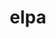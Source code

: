 ---
title: "elpa"
layout: cache
categories: [package, develop-2025-03-23]
meta: {"compilers": ["gcc@=12.3.0"], "num_specs": 1, "num_specs_by_stack": {"root": 1, "tutorial": 1}, "oss": ["ubuntu22.04"], "platforms": ["linux"], "stacks": ["root", "tutorial"], "targets": ["x86_64_v3"], "versions": ["2025.01.001"]}
spec_details: [{"compiler": "gcc@=12.3.0", "hash": "6rnllhf3ouwpwxz7nuzbzqe2glfcu47j", "os": "ubuntu22.04", "platform": "linux", "size": "-", "stacks": ["root", "tutorial"], "target": "x86_64_v3", "variants": ["~autotune", "build_system=autotools", "~cuda", "+mpi", "+openmp", "patches=90f18c8", "~rocm"], "versions": ["2025.01.001"]}]
---